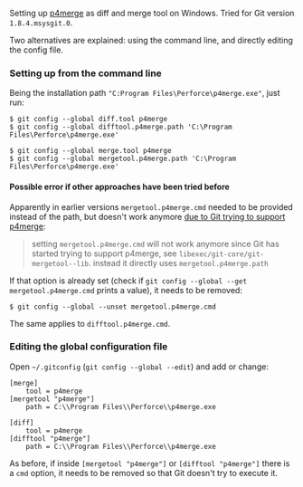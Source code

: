 Setting up [p4merge](http://www.perforce.com/product/components/perforce-visual-merge-and-diff-tools)
as diff and merge tool on Windows. Tried for Git version `1.8.4.msysgit.0`. 

Two alternatives are explained: using the command line, and directly editing the config file.

### Setting up from the command line

Being the installation path `"C:Program Files\Perforce\p4merge.exe"`, just run:
```
$ git config --global diff.tool p4merge
$ git config --global difftool.p4merge.path 'C:\Program Files\Perforce\p4merge.exe'
```
```
$ git config --global merge.tool p4merge
$ git config --global mergetool.p4merge.path 'C:\Program Files\Perforce\p4merge.exe'
```

#### Possible error if other approaches have been tried before

Apparently in earlier versions `mergetool.p4merge.cmd` needed to be provided instead of the path, 
but doesn't work anymore [due to Git trying to support p4merge](http://stackoverflow.com/questions/426026/git-on-windows-how-do-you-set-up-a-mergetool/436040#436040):

> setting `mergetool.p4merge.cmd` will not work anymore since Git has started 
> trying to support p4merge, see `libexec/git-core/git-mergetool--lib`. 
> instead it directly uses `mergetool.p4merge.path`

If that option is already set (check if `git config --global --get mergetool.p4merge.cmd` prints a value), 
it needs to be removed: 

```
$ git config --global --unset mergetool.p4merge.cmd
```

The same applies to `difftool.p4merge.cmd`.

### Editing the global configuration file

Open `~/.gitconfig` (`git config --global --edit`) and add or change: 

```
[merge]
	tool = p4merge
[mergetool "p4merge"]
	path = C:\\Program Files\\Perforce\\p4merge.exe
```
```
[diff]
	tool = p4merge
[difftool "p4merge"]
	path = C:\\Program Files\\Perforce\\p4merge.exe
```

As before, if inside `[mergetool "p4merge"]` or `[difftool "p4merge"]` there is 
a `cmd` option, it needs to be removed so that Git doesn't try to execute it.

